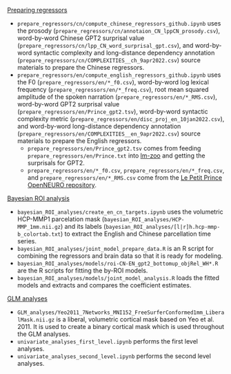 <u>Preparing regressors</u>

- `prepare_regressors/cn/compute_chinese_regressors_github.ipynb` uses the prosody (`prepare_regressors/cn/annotaion_CN_lppCN_prosody.csv`), word-by-word Chinese GPT2 surprisal value (`prepare_regressors/cn/lpp_CN_word_surprisal_gpt.csv`), and word-by-word syntactic complexity and long-distance dependency annotation (`prepare_regressors/cn/COMPLEXITIES__ch_9apr2022.csv`) source materials to prepare the Chinese regressors.
- `prepare_regressors/en/compute_english_regressors_github.ipynb` uses the F0 (`prepare_regressors/en/*_f0.csv`), word-by-word log lexical frequency (`prepare_regressors/en/*_freq.csv`), root mean squared amplitude of the spoken narration (`prepare_regressors/en/*_RMS.csv`), word-by-word GPT2 surprisal value (`prepare_regressors/en/Prince_gpt2.tsv`), word-by-word syntactic complexity metric (`prepare_regressors/en/disc_proj_en_10jan2022.csv`), and word-by-word long-distance dependency annotation (`prepare_regressors/en/COMPLEXITIES__en_9apr2022.csv`) source materials to prepare the English regressors.
  - `prepare_regressors/en/Prince_gpt2.tsv` comes from feeding `prepare_regressors/en/Prince.txt` into <a href="https://cpllab.github.io/lm-zoo/">lm-zoo</a> and getting the surprisals for GPT2.
  - `prepare_regressors/en/*_f0.csv`, `prepare_regressors/en/*_freq.csv`, and `prepare_regressors/en/*_RMS.csv` come from the <a href="https://openneuro.org/datasets/ds003643/versions/2.0.1">Le Petit Prince OpenNEURO repository</a>.


<u>Bayesian ROI analysis</u>
- `bayesian_ROI_analyses/create_en_cn_targets.ipynb` uses the volumetric HCP-MMP1 parcelation mask (`bayesian_ROI_analyses/HCP-MMP_1mm.nii.gz`) and its labels (`bayesian_ROI_analyses/[l|r]h.hcp-mmp-b_colortab.txt`) to extract the English and Chinese parcellation time series.
- `bayesian_ROI_analyses/joint_model_prepare_data.R` is an R script for combining the regressors and brain data so that it is ready for modeling.
- `bayesian_ROI_analyses/models/roi-CN-EN_gpt2_bottomup_objRel_WH*.R` are the R scripts for fitting the by-ROI models.
- `bayesian_ROI_analyses/models/joint_model_analysis.R` loads the fitted models and extracts and compares the coefficient estimates.

<u>GLM analyses</u>
- `GLM_analyses/Yeo2011_7Networks_MNI152_FreeSurferConformed1mm_LiberalMask.nii.gz` is a liberal, volumetric cortical mask based on Yeo et al. 2011. It is used to create a binary cortical mask which is used throughout the GLM analyses.
- `univariate_analyses_first_level.ipynb` performs the first level analyses. 
- `univariate_analyses_second_level.ipynb` performs the second level analyses.
